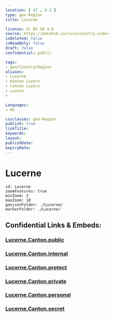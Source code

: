 ```yaml
---
location: [ 47 , 8.2 ] 
type: geo-Region
title: Lucerne

license: CC BY-SA 4.0
source: https://datahub.io/core/country-codes
isDeleted: false
isReadOnly: false
draft: false
confidential: public

tags:
- geo/Country/Region
aliases:
- Lucerne
- Kanton Luzern
- Canton Luzern
- Luzern
- 

Languages:
- de

cssclasses: geo-Region
publish: true
linkTitle: 
keywords: 
layout: 
publishDate: 
expiryDate: 
---
```


# Lucerne

```leaflet
id: Lucerne
zoomFeatures: true 
minZoom: 2 
maxZoom: 18
geojsonFolder: ./Lucerne/
markerFolder: ./Lucerne/
```


## Confidential Links & Embeds: 

### [Lucerne,Canton.public](/_public/\Earth\Continent\Europe\Europe~Central\Switzerland\Switzerland~CantonsLucerne,Canton.public.md) 

### [Lucerne,Canton.internal](/_internal/\Earth\Continent\Europe\Europe~Central\Switzerland\Switzerland~CantonsLucerne,Canton.internal.md) 

### [Lucerne,Canton.protect](/_protect/\Earth\Continent\Europe\Europe~Central\Switzerland\Switzerland~CantonsLucerne,Canton.protect.md) 

### [Lucerne,Canton.private](/_private/\Earth\Continent\Europe\Europe~Central\Switzerland\Switzerland~CantonsLucerne,Canton.private.md) 

### [Lucerne,Canton.personal](/_personal/\Earth\Continent\Europe\Europe~Central\Switzerland\Switzerland~CantonsLucerne,Canton.personal.md) 

### [Lucerne,Canton.secret](/_secret/\Earth\Continent\Europe\Europe~Central\Switzerland\Switzerland~CantonsLucerne,Canton.secret.md)


